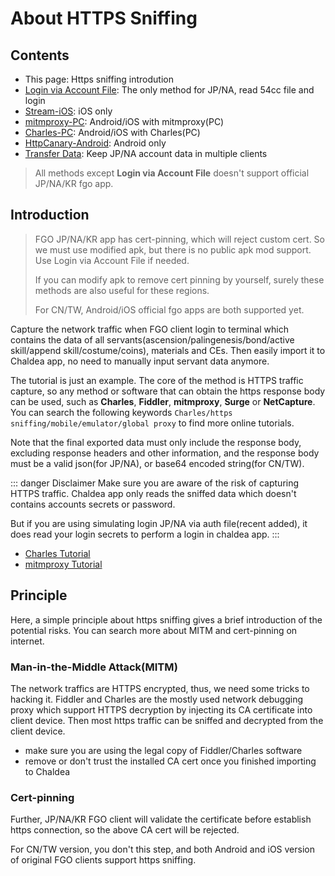 # About HTTPS Sniffing

## Contents

- This page: Https sniffing introdution
- [Login via Account File](./authfile_login.md): The only method for JP/NA, read 54cc file and login
- [Stream-iOS](./stream.md): iOS only
- [mitmproxy-PC](./mitmproxy.md): Android/iOS with mitmproxy(PC)
- [Charles-PC](./charles.md): Android/iOS with Charles(PC)
- [HttpCanary-Android](./httpcanary.md): Android only
- [Transfer Data](./transfer_data.md): Keep JP/NA account data in multiple clients

> All methods except **Login via Account File** doesn't support official JP/NA/KR fgo app.

## Introduction

> FGO JP/NA/KR app has cert-pinning, which will reject custom cert.
> So we must use modified apk, but there is no public apk mod support.
> Use Login via Account File if needed.
>
> If you can modify apk to remove cert pinning by yourself, surely these methods are also useful for these regions.
>
> For CN/TW, Android/iOS official fgo apps are both supported yet.

Capture the network traffic when FGO client login to terminal which contains the data of all servants(ascension/palingenesis/bond/active skill/append skill/costume/coins), materials and CEs. Then easily import it to Chaldea app, no need to manually input servant data anymore.

The tutorial is just an example. The core of the method is HTTPS traffic capture, so any method or software that can obtain the https response body can be used, such as **Charles**, **Fiddler**, **mitmproxy**, **Surge** or **NetCapture**. You can search the following keywords `Charles/https sniffing/mobile/emulator/global proxy` to find more online tutorials.

Note that the final exported data must only include the response body, excluding response headers and other information, and the response body must be a valid json(for JP/NA), or base64 encoded string(for CN/TW).

::: danger Disclaimer
Make sure you are aware of the risk of capturing HTTPS traffic. Chaldea app only reads the sniffed data which doesn't contains accounts secrets or password.

But if you are using simulating login JP/NA via auth file(recent added), it does read your login secrets to perform a login in chaldea app.
:::

- [Charles Tutorial](./charles.md)
- [mitmproxy Tutorial](./mitmproxy.md)

## Principle

Here, a simple principle about https sniffing gives a brief introduction of the potential risks. You can search more about MITM and cert-pinning on internet.

### Man-in-the-Middle Attack(MITM)

The network traffics are HTTPS encrypted, thus, we need some tricks to hacking it. Fiddler and Charles are the mostly used network debugging proxy which support HTTPS decryption by injecting its CA certificate into client device. Then most https traffic can be sniffed and decrypted from the client device.

- make sure you are using the legal copy of Fiddler/Charles software
- remove or don't trust the installed CA cert once you finished importing to Chaldea

### Cert-pinning

Further, JP/NA/KR FGO client will validate the certificate before establish https connection, so the above CA cert will be rejected.

For CN/TW version, you don't this step, and both Android and iOS version of original FGO clients support https sniffing.
